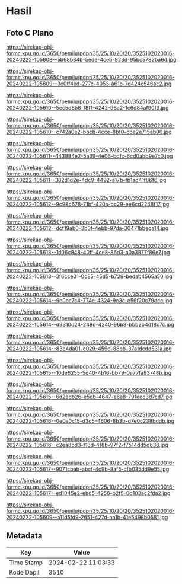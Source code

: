 # Hasil

## Foto C Plano

https://sirekap-obj-formc.kpu.go.id/3650/pemilu/pdpr/35/25/10/20/20/3525102020016-20240222-105608--5b68b34b-5ede-4ceb-923d-95bc5782ba6d.jpg

https://sirekap-obj-formc.kpu.go.id/3650/pemilu/pdpr/35/25/10/20/20/3525102020016-20240222-105609--0c0ff4ed-277c-4053-a61b-7d424c546ac2.jpg

https://sirekap-obj-formc.kpu.go.id/3650/pemilu/pdpr/35/25/10/20/20/3525102020016-20240222-105610--5ec5d8b8-f8f1-4242-96a2-1c6d84af90f3.jpg

https://sirekap-obj-formc.kpu.go.id/3650/pemilu/pdpr/35/25/10/20/20/3525102020016-20240222-105610--c742a0e2-bbcb-4cce-8bf0-cbe2e715ab00.jpg

https://sirekap-obj-formc.kpu.go.id/3650/pemilu/pdpr/35/25/10/20/20/3525102020016-20240222-105611--443884e2-5a39-4e06-bdfc-6cd0abb9e7c0.jpg

https://sirekap-obj-formc.kpu.go.id/3650/pemilu/pdpr/35/25/10/20/20/3525102020016-20240222-105611--382d1d2e-4dc9-4492-a17b-fb1ad41f86f6.jpg

https://sirekap-obj-formc.kpu.go.id/3650/pemilu/pdpr/35/25/10/20/20/3525102020016-20240222-105612--9c98c678-71bf-420a-bc29-ee6cd2248f17.jpg

https://sirekap-obj-formc.kpu.go.id/3650/pemilu/pdpr/35/25/10/20/20/3525102020016-20240222-105612--dcf19ab0-3b3f-4ebb-97da-30471bbeca14.jpg

https://sirekap-obj-formc.kpu.go.id/3650/pemilu/pdpr/35/25/10/20/20/3525102020016-20240222-105613--1d06c848-40ff-4ce8-86d3-a0a3877f86e7.jpg

https://sirekap-obj-formc.kpu.go.id/3650/pemilu/pdpr/35/25/10/20/20/3525102020016-20240222-105613--3f6cce01-0c85-45d5-b729-bedab4565a50.jpg

https://sirekap-obj-formc.kpu.go.id/3650/pemilu/pdpr/35/25/10/20/20/3525102020016-20240222-105614--9c0cc7c4-774e-4324-9c3c-e56f20c79dcc.jpg

https://sirekap-obj-formc.kpu.go.id/3650/pemilu/pdpr/35/25/10/20/20/3525102020016-20240222-105614--d9310d24-249d-4240-96b8-bbb2b4d18c7c.jpg

https://sirekap-obj-formc.kpu.go.id/3650/pemilu/pdpr/35/25/10/20/20/3525102020016-20240222-105614--83e4da01-c029-459d-88bb-37a1dcdd531a.jpg

https://sirekap-obj-formc.kpu.go.id/3650/pemilu/pdpr/35/25/10/20/20/3525102020016-20240222-105615--10de6255-5d40-4b16-bb79-0a77fa93748b.jpg

https://sirekap-obj-formc.kpu.go.id/3650/pemilu/pdpr/35/25/10/20/20/3525102020016-20240222-105615--6d2edb26-e5db-4647-a6a8-791edc3d7cd7.jpg

https://sirekap-obj-formc.kpu.go.id/3650/pemilu/pdpr/35/25/10/20/20/3525102020016-20240222-105616--0e0a0c15-d3d5-4606-8b3b-d7e0c238bddb.jpg

https://sirekap-obj-formc.kpu.go.id/3650/pemilu/pdpr/35/25/10/20/20/3525102020016-20240222-105616--c2ea8bd3-f18d-4f8b-97f2-f7514dd5d638.jpg

https://sirekap-obj-formc.kpu.go.id/3650/pemilu/pdpr/35/25/10/20/20/3525102020016-20240222-105617--9071cbab-abcf-4c9b-8af5-cfb035dd9e55.jpg

https://sirekap-obj-formc.kpu.go.id/3650/pemilu/pdpr/35/25/10/20/20/3525102020016-20240222-105617--ed1045e2-ebd5-4256-b2f5-0d103ac2fda2.jpg

https://sirekap-obj-formc.kpu.go.id/3650/pemilu/pdpr/35/25/10/20/20/3525102020016-20240222-105609--a11d5fd9-2651-427d-aa1b-41e5498b0581.jpg


## Metadata

| Key        | Value               |
| ---------- | ------------------- |
| Time Stamp | 2024-02-22 11:03:33 |
| Kode Dapil | 3510                |



